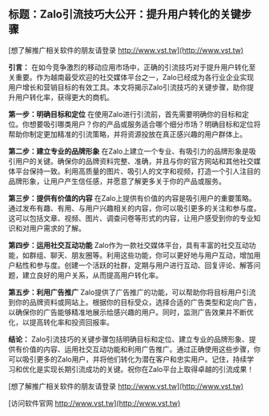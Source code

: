 ## **标题：Zalo引流技巧大公开：提升用户转化的关键步骤**

[想了解推广相关软件的朋友请登录 http://www.vst.tw](http://www.vst.tw)

**引言：**
在如今竞争激烈的移动应用市场中，正确的引流技巧对于提升用户转化至关重要。作为越南最受欢迎的社交媒体平台之一，Zalo已经成为各行业企业实现用户增长和营销目标的有效工具。本文将揭示Zalo引流技巧的关键步骤，助你提升用户转化率，获得更大的商机。

**第一步：明确目标和定位**
在使用Zalo进行引流前，首先需要明确你的目标和定位。你想要吸引哪类用户？你的产品或服务适合哪个细分市场？明确目标和定位将帮助你制定更加精准的引流策略，并将资源投放在真正感兴趣的用户群体上。

**第二步：建立专业的品牌形象**
在Zalo上建立一个专业、有吸引力的品牌形象是吸引用户的关键。确保你的品牌资料完整、准确，并且与你的官方网站和其他社交媒体平台保持一致。利用高质量的图片、吸引人的文字和视频，打造一个引人注目的品牌形象，让用户产生信任感，并愿意了解更多关于你的产品或服务。

**第三步：提供有价值的内容**
在Zalo上提供有价值的内容是吸引用户的重要策略。通过发布有趣、有用、与用户兴趣相关的内容，你可以吸引更多的关注和参与度。这可以包括文章、视频、图片、调查问卷等形式的内容，让用户感受到你的专业知识和对用户需求的了解。

**第四步：运用社交互动功能**
Zalo作为一款社交媒体平台，具有丰富的社交互动功能，如群组、聊天、朋友圈等。利用这些功能，你可以更好地与用户互动，增加用户粘性和参与度。创建一个活跃的社群，定期与用户进行互动、回复评论、解答问题，建立良好的用户关系，从而提高用户转化率。

**第五步：利用广告推广**
Zalo提供了广告推广的功能，可以帮助你将目标用户引流到你的品牌资料或网站上。根据你的目标受众，选择合适的广告类型和定向广告，以确保你的广告能够精准地展示给感兴趣的用户。同时，监测广告效果并不断优化，以提高转化率和投资回报率。

**结论：**
Zalo引流技巧的关键步骤包括明确目标和定位、建立专业的品牌形象、提供有价值的内容、运用社交互动功能和利用广告推广。通过正确使用这些步骤，你可以吸引更多的Zalo用户，并将他们转化为潜在客户和忠实用户。记住，持续学习和优化是实现长期引流成功的关键。祝你在Zalo平台上取得卓越的引流成果！

[想了解推广相关软件的朋友请登录 http://www.vst.tw](http://www.vst.tw)


[访问软件官网 http://www.vst.tw](http://www.vst.tw)
